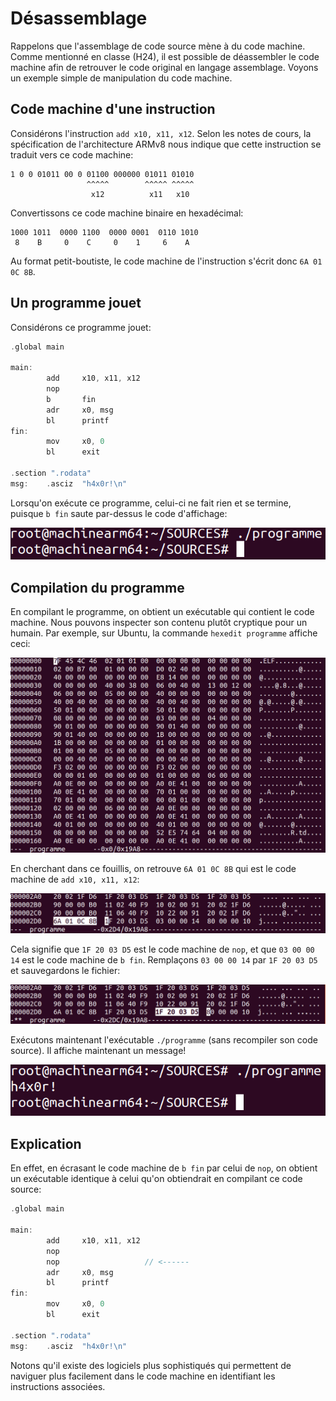 # Désassemblage

Rappelons que l'assemblage de code source mène à du code machine. Comme mentionné en classe (H24), il est possible de déassembler le
code machine afin de retrouver le code original en langage assemblage. Voyons un exemple simple de manipulation du code machine.

## Code machine d'une instruction

Considérons l'instruction ```add x10, x11, x12```.  Selon les notes de cours, la spécification de l'architecture ARMv8 nous indique que
cette instruction se traduit vers ce code machine:

```
1 0 0 01011 00 0 01100 000000 01011 01010
                 ^^^^^        ^^^^^ ^^^^^
                  x12          x11   x10
```

Convertissons ce code machine binaire en hexadécimal:

```
1000 1011  0000 1100  0000 0001  0110 1010
 8    B     0    C     0    1     6    A
```

Au format petit-boutiste, le code machine de l'instruction s'écrit donc ```6A 01 0C 8B```.

## Un programme jouet

Considérons ce programme jouet:

```c
.global main                                                                    
                                                                                
main:                                                                           
        add     x10, x11, x12                 
        nop
        b       fin
        adr     x0, msg
        bl      printf
fin:
        mov     x0, 0
        bl      exit

.section ".rodata"
msg:    .asciz  "h4x0r!\n"                                                      
```

Lorsqu'on exécute ce programme, celui-ci ne fait rien et se termine, puisque ```b fin``` saute par-dessus le code d'affichage:

![Résultat de l'exécution](./img/0.png)

## Compilation du programme

En compilant le programme, on obtient un exécutable qui contient le code machine. Nous pouvons inspecter son contenu plutôt
cryptique pour un humain. Par exemple, sur Ubuntu, la commande ```hexedit programme``` affiche ceci:

![Aperçu du code machine](./img/1.png)

En cherchant dans ce fouillis, on retrouve ```6A 01 0C 8B``` qui est le code machine de ```add x10, x11, x12```:

![Code machine de l'instruction](./img/2.png)

Cela signifie que ```1F 20 03 D5``` est le code machine de ```nop```, et que ```03 00 00 14``` est le code
machine de ```b fin```. Remplaçons ```03 00 00 14``` par ```1F 20 03 D5``` et sauvegardons le fichier:

![Modification du code machine](./img/3.png)

Exécutons maintenant l'exécutable ```./programme``` (sans recompiler son code source). Il affiche maintenant
un message!

![Résultat de la deuxième exécution](./img/4.png)

## Explication

En effet, en écrasant le code machine de ```b fin``` par celui de ```nop```, on obtient un exécutable
identique à celui qu'on obtiendrait en compilant ce code source:

```c
.global main                                                                    
                                                                                
main:                                                                           
        add     x10, x11, x12                 
        nop
        nop                   // <------
        adr     x0, msg
        bl      printf
fin:
        mov     x0, 0
        bl      exit

.section ".rodata"
msg:    .asciz  "h4x0r!\n"                                                      
```

Notons qu'il existe des logiciels plus sophistiqués qui permettent de naviguer plus facilement dans le
code machine en identifiant les instructions associées.
